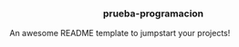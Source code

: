 




  <h3 align="center">prueba-programacion</h3>

 
  An awesome README template to jumpstart your projects!
    
